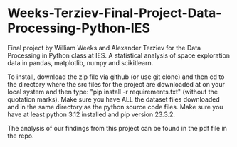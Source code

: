 # Weeks-Terziev-Final-Project-Data-Processing-Python-IES
Final project by William Weeks and Alexander Terziev for the Data Processing in Python class at IES. A statistical analysis of space exploration data in pandas, matplotlib, numpy and scikitlearn.

To install, download the zip file via github (or use git clone) and then cd to the directory where the src files for the project are downloaded at on your local system and then type: "pip install -r requirements.txt" (without the quotation marks). Make sure you have ALL the dataset files downloaded and in the same directory as the python source code files. Make sure you have at least python 3.12 installed and pip version 23.3.2. 

The analysis of our findings from this project can be found in the pdf file in the repo. 
